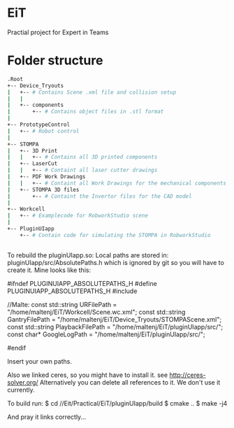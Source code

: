 # EiT
Practial project for Expert in Teams

# Folder structure
```bash
.Root
+-- Device_Tryouts
|   +-- # Contains Scene .xml file and collision setup
|   |
|   +-- components
|       +-- # Contains object files in .stl format
|
+-- PrototypeControl
|   +-- # Robot control
|
+-- STOMPA
|   +-- 3D Print
|   |   +-- # Contains all 3D printed components
|   +-- LaserCut
|   |   +-- # Containt all laser cutter drawings 
|   +-- PDF Work Drawings
|   |   +-- # Containt all Work Drawings for the mechanical components
|   +-- STOMPA 3D files
|       +-- # Containt the Invertor files for the CAD model
| 
+-- Workcell
|   +-- # Examplecode for RobworkStudio scene
|
+-- PluginUIapp
    +-- # Contain code for simulating the STOMPA in RobworkStudio
    
```


To rebuild the pluginUIapp.so:
Local paths are stored in: pluginUIapp/src/AbsolutePaths.h
which is ignored by git so you will have to create it. Mine looks like this:

#ifndef PLUGINUIAPP_ABSOLUTEPATHS_H
#define PLUGINUIAPP_ABSOLUTEPATHS_H
#include <string>

//Malte:
const std::string URFilePath = "/home/maltenj/EiT/Workcell/Scene.wc.xml";
const std::string GantryFilePath = "/home/maltenj/EiT/Device_Tryouts/STOMPAScene.xml";
const std::string PlaybackFilePath = "/home/maltenj/EiT/pluginUIapp/src/";
const char* GoogleLogPath =  "/home/maltenj/EiT/pluginUIapp/src/";

#endif

Insert your own paths. 

Also we linked ceres, so you might have to install it. see http://ceres-solver.org/
Alternatively you can delete all references to it. We don't use it currently. 

To build run:
$ cd /<PathToGit>/Eit/Practical/EiT/pluginUIapp/build
$ cmake ..
$ make -j4

And pray it links correctly...
